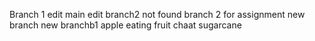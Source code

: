 Branch 1 edit
main edit 
branch2 not found
branch 2 for assignment
new branch 
new branchb1
apple eating
fruit chaat
sugarcane
